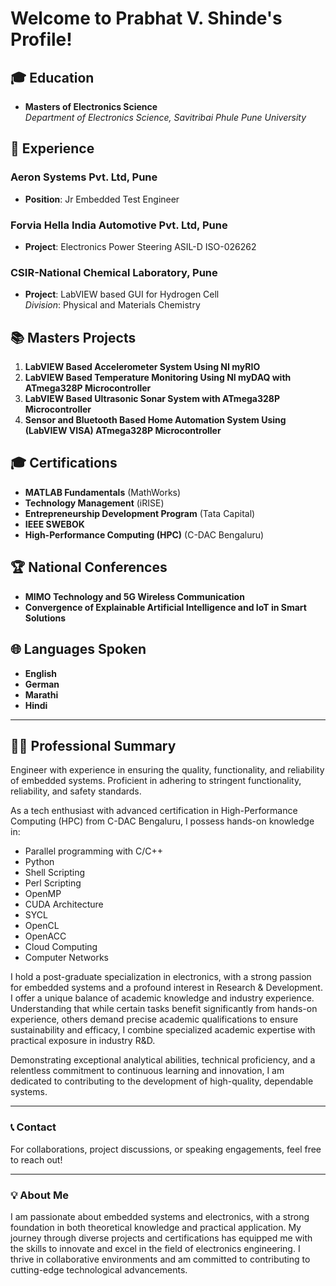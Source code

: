 # Welcome to Prabhat V. Shinde's Profile!

## 🎓 Education
- **Masters of Electronics Science**  
  *Department of Electronics Science, Savitribai Phule Pune University*

## 💼 Experience

### Aeron Systems Pvt. Ltd, Pune
- **Position**: Jr Embedded Test Engineer  

### Forvia Hella India Automotive Pvt. Ltd, Pune
- **Project**: Electronics Power Steering  ASIL-D ISO-026262

### CSIR-National Chemical Laboratory, Pune
- **Project**: LabVIEW based GUI for Hydrogen Cell  
  *Division*: Physical and Materials Chemistry  

## 📚 Masters Projects
1. **LabVIEW Based Accelerometer System Using NI myRIO**
2. **LabVIEW Based Temperature Monitoring Using NI myDAQ with ATmega328P Microcontroller**
3. **LabVIEW Based Ultrasonic Sonar System with ATmega328P Microcontroller**
4. **Sensor and Bluetooth Based Home Automation System Using (LabVIEW VISA) ATmega328P Microcontroller**

## 🎓 Certifications
- **MATLAB Fundamentals** (MathWorks)
- **Technology Management** (iRISE)
- **Entrepreneurship Development Program** (Tata Capital)
- **IEEE SWEBOK**
- **High-Performance Computing (HPC)** (C-DAC Bengaluru)


## 🏆 National Conferences
- **MIMO Technology and 5G Wireless Communication**
- **Convergence of Explainable Artificial Intelligence and IoT in Smart Solutions**

## 🌐 Languages Spoken
- **English**
- **German**
- **Marathi**
- **Hindi**

---

## 🧑‍💼 Professional Summary

Engineer with experience in ensuring the quality, functionality, and reliability of embedded systems. Proficient in adhering to stringent functionality, reliability, and safety standards. 

As a tech enthusiast with advanced certification in High-Performance Computing (HPC) from C-DAC Bengaluru, I possess hands-on knowledge in:
- Parallel programming with C/C++
- Python
- Shell Scripting
- Perl Scripting
- OpenMP
- CUDA Architecture
- SYCL
- OpenCL
- OpenACC
- Cloud Computing
- Computer Networks

I hold a post-graduate specialization in electronics, with a strong passion for embedded systems and a profound interest in Research & Development. I offer a unique balance of academic knowledge and industry experience. Understanding that while certain tasks benefit significantly from hands-on experience, others demand precise academic qualifications to ensure sustainability and efficacy, I combine specialized academic expertise with practical exposure in industry R&D.

Demonstrating exceptional analytical abilities, technical proficiency, and a relentless commitment to continuous learning and innovation, I am dedicated to contributing to the development of high-quality, dependable systems.

---

### 📞 Contact
For collaborations, project discussions, or speaking engagements, feel free to reach out!

---

### 💡 About Me
I am passionate about embedded systems and electronics, with a strong foundation in both theoretical knowledge and practical application. My journey through diverse projects and certifications has equipped me with the skills to innovate and excel in the field of electronics engineering. I thrive in collaborative environments and am committed to contributing to cutting-edge technological advancements.
